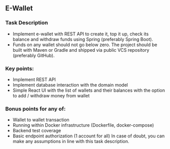## E-Wallet

### Task Description
- Implement e-wallet with REST API to create it, top it up, check its balance and withdraw
funds using Spring (preferably Spring Boot).
- Funds on any wallet should not go below zero. The project should be built with Maven or Gradle and shipped via public VCS repository (preferably GitHub).

### Key points:
- Implement REST API
- Implement database interaction with the domain model
- Simple React UI with the list of wallets and their balances with the option to add /
withdraw money from wallet

### Bonus points for any of:
- Wallet to wallet transaction
- Running within Docker infrastructure (Dockerfile, docker-compose)
- Backend test coverage
- Basic endpoint authorization (1 account for all)
In case of doubt, you can make any assumptions in line with this task description.